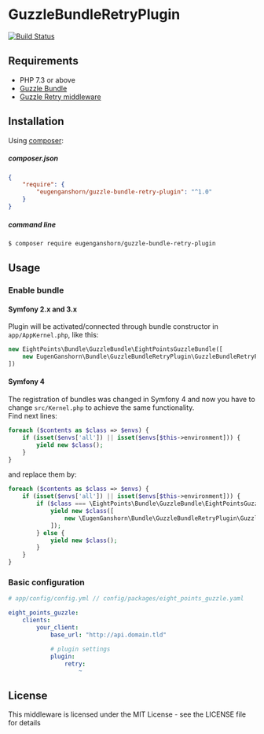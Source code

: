 # GuzzleBundleRetryPlugin
[![Build Status](https://travis-ci.org/EugenGanshorn/GuzzleBundleRetryPlugin.svg?branch=master)](https://travis-ci.org/EugenGanshorn/GuzzleBundleRetryPlugin)

## Requirements
 - PHP 7.3 or above
 - [Guzzle Bundle][1]
 - [Guzzle Retry middleware][2]

## Installation
Using [composer][3]:

##### composer.json
``` json
{
    "require": {
        "eugenganshorn/guzzle-bundle-retry-plugin": "^1.0"
    }
}
```

##### command line
``` bash
$ composer require eugenganshorn/guzzle-bundle-retry-plugin
```
## Usage
### Enable bundle

#### Symfony 2.x and 3.x
Plugin will be activated/connected through bundle constructor in `app/AppKernel.php`, like this:

``` php 
new EightPoints\Bundle\GuzzleBundle\EightPointsGuzzleBundle([
    new EugenGanshorn\Bundle\GuzzleBundleRetryPlugin\GuzzleBundleRetryPlugin(),
])
```

#### Symfony 4
The registration of bundles was changed in Symfony 4 and now you have to change `src/Kernel.php` to achieve the same functionality.  
Find next lines:

```php
foreach ($contents as $class => $envs) {
    if (isset($envs['all']) || isset($envs[$this->environment])) {
        yield new $class();
    }
}
```

and replace them by:

```php
foreach ($contents as $class => $envs) {
    if (isset($envs['all']) || isset($envs[$this->environment])) {
        if ($class === \EightPoints\Bundle\GuzzleBundle\EightPointsGuzzleBundle::class) {
            yield new $class([
                new \EugenGanshorn\Bundle\GuzzleBundleRetryPlugin\GuzzleBundleRetryPlugin(),
            ]);
        } else {
            yield new $class();
        }
    }
}
```

### Basic configuration
``` yaml
# app/config/config.yml // config/packages/eight_points_guzzle.yaml

eight_points_guzzle:
    clients:
        your_client:
            base_url: "http://api.domain.tld"

            # plugin settings
            plugin:
                retry:
                    ~
```
## License
This middleware is licensed under the MIT License - see the LICENSE file for details

[1]: https://github.com/8p/EightPointsGuzzleBundle
[2]: https://github.com/caseyamcl/guzzle_retry_middleware
[3]: https://getcomposer.org/
